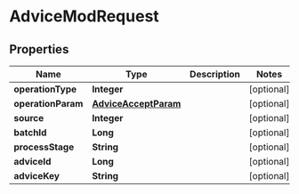 

# AdviceModRequest


## Properties

Name | Type | Description | Notes
------------ | ------------- | ------------- | -------------
**operationType** | **Integer** |  |  [optional]
**operationParam** | [**AdviceAcceptParam**](AdviceAcceptParam.md) |  |  [optional]
**source** | **Integer** |  |  [optional]
**batchId** | **Long** |  |  [optional]
**processStage** | **String** |  |  [optional]
**adviceId** | **Long** |  |  [optional]
**adviceKey** | **String** |  |  [optional]



